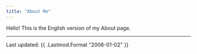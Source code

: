 ```yaml
---
title: "About Me"
---
```


Hello! This is the English version of my About page.

---
<p>Last updated: {{ .Lastmod.Format "2006-01-02" }}</p>

